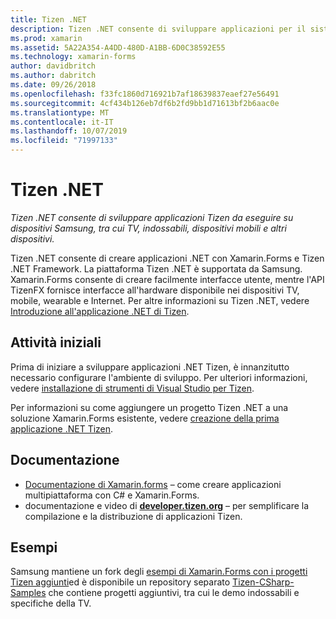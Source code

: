 ```yaml
---
title: Tizen .NET
description: Tizen .NET consente di sviluppare applicazioni per il sistema operativo Tizen, che viene eseguito su dispositivi Samsung, tra cui TV, indossabili, dispositivi mobili e altri dispositivi.
ms.prod: xamarin
ms.assetid: 5A22A354-A4DD-480D-A1BB-6D0C38592E55
ms.technology: xamarin-forms
author: davidbritch
ms.author: dabritch
ms.date: 09/26/2018
ms.openlocfilehash: f33fc1860d716921b7af18639837eaef27e56491
ms.sourcegitcommit: 4cf434b126eb7df6b2fd9bb1d71613bf2b6aac0e
ms.translationtype: MT
ms.contentlocale: it-IT
ms.lasthandoff: 10/07/2019
ms.locfileid: "71997133"
---
```

# <a name="tizen-net"></a>Tizen .NET

_Tizen .NET consente di sviluppare applicazioni Tizen da eseguire su dispositivi Samsung, tra cui TV, indossabili, dispositivi mobili e altri dispositivi._

Tizen .NET consente di creare applicazioni .NET con Xamarin.Forms e Tizen .NET Framework. La piattaforma Tizen .NET è supportata da Samsung. Xamarin.Forms consente di creare facilmente interfacce utente, mentre l'API TizenFX fornisce interfacce all'hardware disponibile nei dispositivi TV, mobile, wearable e Internet. Per altre informazioni su Tizen .NET, vedere [Introduzione all'applicazione .NET di Tizen](https://developer.tizen.org/development/training/.net-application).

## <a name="get-started"></a>Attività iniziali

Prima di iniziare a sviluppare applicazioni .NET Tizen, è innanzitutto necessario configurare l'ambiente di sviluppo. Per ulteriori informazioni, vedere [installazione di strumenti di Visual Studio per Tizen](https://developer.tizen.org/development/visual-studio-tools-tizen/installing-visual-studio-tools-tizen).

Per informazioni su come aggiungere un progetto Tizen .NET a una soluzione Xamarin.Forms esistente, vedere [creazione della prima applicazione .NET Tizen](https://developer.tizen.org/development/training/.net-application/creating-your-first-tizen-.net-application).

## <a name="documentation"></a>Documentazione

- [Documentazione di Xamarin.forms](~/xamarin-forms/index.yml) &ndash; come creare applicazioni multipiattaforma con C# e Xamarin.Forms.
- documentazione e video di [**developer.tizen.org**](https://developer.tizen.org/development) &ndash; per semplificare la compilazione e la distribuzione di applicazioni Tizen.

## <a name="samples"></a>Esempi

Samsung mantiene un fork degli [esempi di Xamarin.Forms con i progetti Tizen aggiunti](https://github.com/Samsung/xamarin-forms-samples)ed è disponibile un repository separato [Tizen-CSharp-Samples](https://github.com/Samsung/Tizen-CSharp-Samples) che contiene progetti aggiuntivi, tra cui le demo indossabili e specifiche della TV.

